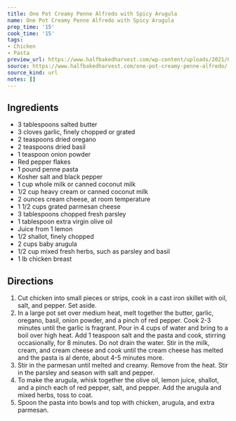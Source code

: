 ```yaml
---
title: One Pot Creamy Penne Alfredo with Spicy Arugula
name: One Pot Creamy Penne Alfredo with Spicy Arugula
prep_time: '15'
cook_time: '15'
tags:
- Chicken
- Pasta
preview_url: https://www.halfbakedharvest.com/wp-content/uploads/2021/04/One-Pot-Creamy-Penne-Alfredo-with-Spicy-Arugula-1-500x500.jpg
source: https://www.halfbakedharvest.com/one-pot-creamy-penne-alfredo/
source_kind: url
notes: []
---
```


## Ingredients
- 3 tablespoons salted butter
- 3 cloves garlic, finely chopped or grated
- 2 teaspoons dried oregano
- 2 teaspoons dried basil
- 1 teaspoon onion powder
- Red pepper flakes
- 1 pound penne pasta
- Kosher salt and black pepper
- 1 cup whole milk or canned coconut milk
- 1/2 cup heavy cream or canned coconut milk
- 2 ounces cream cheese, at room temperature
- 1 1/2 cups grated parmesan cheese
- 3 tablespoons chopped fresh parsley
- 1 tablespoon extra virgin olive oil
- Juice from 1 lemon
- 1/2  shallot, finely chopped
- 2 cups baby arugula
- 1/2 cup mixed fresh herbs, such as parsley and basil
- 1 lb chicken breast


## Directions
1. Cut chicken into small pieces or strips, cook in a cast iron skillet with oil, salt, and pepper. Set aside.
2. In a large pot set over medium heat, melt together the butter, garlic, oregano, basil, onion powder, and a pinch of red pepper. Cook 2-3 minutes until the garlic is fragrant. Pour in 4 cups of water and bring to a boil over high heat. Add 1 teaspoon salt and the pasta and cook, stirring occasionally, for 8 minutes. Do not drain the water. Stir in the milk, cream, and cream cheese and cook until the cream cheese has melted and the pasta is al dente, about 4-5 minutes more.
3. Stir in the parmesan until melted and creamy. Remove from the heat. Stir in the parsley and season with salt and pepper.
4. To make the arugula, whisk together the olive oil, lemon juice, shallot, and a pinch each of red pepper, salt, and pepper. Add the arugula and mixed herbs, toss to coat.
5. Spoon the pasta into bowls and top with chicken, arugula, and extra parmesan.
